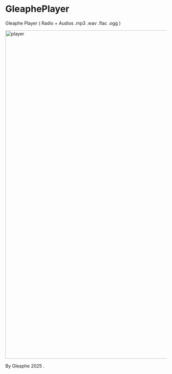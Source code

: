# GleaphePlayer
Gleaphe Player ( Radio + Audios .mp3 .wav .flac .ogg ) 



<img width="1280" height="1024" alt="player" src="https://github.com/user-attachments/assets/375151de-cd9a-42ac-bc21-e0dfd278ecdf" />


By Gleaphe 2025  . 
